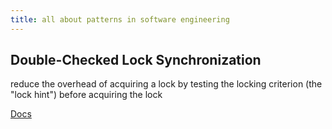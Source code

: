 ```yaml
---
title: all about patterns in software engineering
---
```


## Double-Checked Lock Synchronization

reduce the overhead of acquiring a lock by testing the locking criterion (the "lock hint") before acquiring the lock

[Docs](https://en.wikipedia.org/wiki/Double-checked_locking)
